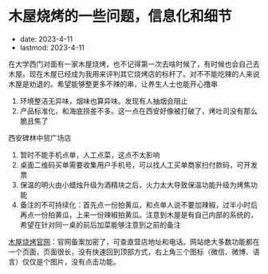 # 木屋烧烤的一些问题，信息化和细节
- date: 2023-4-11
- lastmod: 2023-4-11

在大学西门对面有一家木屋烧烤，也不记得第一次去啥时候了，有时候也会自己去木屋。现在木屋已经成为我用来评判其它烧烤店的标杆了。对不不能吃辣的人来说木屋是劝退的。希望能够整更多不辣的串，让养生人士也能开心撸串

1. 环境整洁无异味，烟味也算异味。发现有人抽烟会阻止
2. 产品标准化，和海底捞差不多。这一点在西安好像被打破了，烤吐司没有那么脆且焦了

西安碑林中贸广场店

1. 暂时不能手机点单，人工点菜，这点不太影响
2. 桌面二维码买单需要收集用户手机号，可以找人工买单商家扫付款码，可开发票
3. 保温的明火由小蜡烛升级为酒精块之后，火力太大导致保温功能升级为烤焦功能
4. 备注的不可持续化：首先点一份拍黄瓜，和点单人说不要加辣椒，过半小时后再点一份拍黄瓜，上来一份辣椒拍黄瓜。注意到木屋是有自己内部的系统的，希望在针对同一桌的前后加菜能够注意到之前的备注

[木屋烧烤官网](https://www.muwubbq.com/)：官网备案加密了，可查直营店地址和电话。网站绝大多数功能都在一个页面，页面很长，没有快速回到顶部方式，右上角三个图标（微信、微博、语言）仅仅是个图片，没有点击功能。